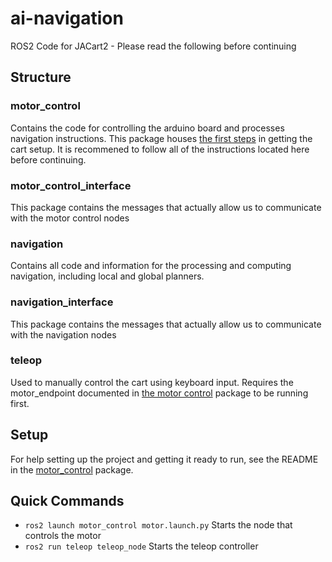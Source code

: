 # ai-navigation
ROS2 Code for JACart2 - Please read the following before continuing

## Structure

### motor_control
Contains the code for controlling the arduino board and processes navigation instructions. This package houses [the first steps](motor_control/README.md) in getting the cart setup. It is recommened to follow all of the instructions located here before continuing.

### motor_control_interface
This package contains the messages that actually allow us to communicate with the motor control nodes

### navigation
Contains all code and information for the processing and computing navigation, including local and global planners.

### navigation_interface
This package contains the messages that actually allow us to communicate with the navigation nodes

### teleop
Used to manually control the cart using keyboard input. Requires the motor_endpoint documented in [the motor control](motor_control/README.md) package to be running first.

## Setup
For help setting up the project and getting it ready to run, see the README in the [motor_control](motor_control/README.md#setuphow-to-run) package.

## Quick Commands
- ```ros2 launch motor_control motor.launch.py``` Starts the node that controls the motor
- ```ros2 run teleop teleop_node``` Starts the teleop controller
